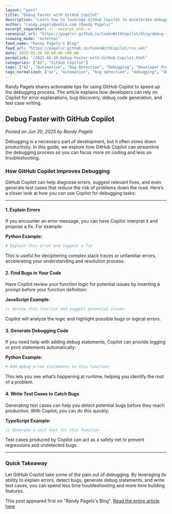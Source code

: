 ```yaml
---
layout: "post"
title: "Debug Faster with GitHub Copilot"
description: "Learn how to leverage GitHub Copilot to accelerate debugging tasks. This guide details practical ways Copilot can help interpret errors, find bugs, insert debugging code, and generate test cases so developers spend more time coding and less time troubleshooting."
author: "randy.pagels@xebia.com (Randy Pagels)"
excerpt_separator: <!--excerpt_end-->
canonical_url: "https://pagelsr.github.io/CooknWithCopilot/blog/debug-faster-with-github-copilot.html"
viewing_mode: "external"
feed_name: "Randy Pagels's Blog"
feed_url: "https://pagelsr.github.io/CooknWithCopilot/rss.xml"
date: 2025-05-30 00:00:00 +00:00
permalink: "/2025-05-30-Debug-Faster-with-GitHub-Copilot.html"
categories: ["AI", "GitHub Copilot"]
tags: ["AI", "Automation", "Bug Detection", "Debugging", "Developer Productivity", "Error Messages", "GitHub Copilot", "Posts", "Smart Suggestions", "Suggested Fixes", "Test Generation", "Unit Testing"]
tags_normalized: ["ai", "automation", "bug detection", "debugging", "developer productivity", "error messages", "github copilot", "posts", "smart suggestions", "suggested fixes", "test generation", "unit testing"]
---
```


Randy Pagels shares actionable tips for using GitHub Copilot to speed up the debugging process. The article explains how developers can rely on Copilot for error explanations, bug discovery, debug code generation, and test case writing.<!--excerpt_end-->

## Debug Faster with GitHub Copilot

*Posted on Jun 20, 2025 by Randy Pagels*

Debugging is a necessary part of development, but it often slows down productivity. In this guide, we explore how GitHub Copilot can streamline the debugging process so you can focus more on coding and less on troubleshooting.

### How GitHub Copilot Improves Debugging

GitHub Copilot can help diagnose errors, suggest relevant fixes, and even generate test cases that reduce the risk of problems down the road. Here’s a closer look at how you can use Copilot for debugging tasks:

---

#### 1. Explain Errors

If you encounter an error message, you can have Copilot interpret it and propose a fix. For example:

**Python Example:**

```python
# Explain this error and suggest a fix
```

This is useful for deciphering complex stack traces or unfamiliar errors, accelerating your understanding and resolution process.

#### 2. Find Bugs in Your Code

Have Copilot review your function logic for potential issues by inserting a prompt before your function definition:

**JavaScript Example:**

```javascript
// Review this function and suggest potential issues
```

Copilot will analyze the logic and highlight possible bugs or logical errors.

#### 3. Generate Debugging Code

If you need help with adding debug statements, Copilot can provide logging or print statements automatically:

**Python Example:**

```python
# Add debug print statements to this function
```

This lets you see what’s happening at runtime, helping you identify the root of a problem.

#### 4. Write Test Cases to Catch Bugs

Generating test cases can help you detect potential bugs before they reach production. With Copilot, you can do this quickly:

**TypeScript Example:**

```typescript
// Generate a unit test for this function
```

Test cases produced by Copilot can act as a safety net to prevent regressions and undetected bugs.

---

### Quick Takeaway

Let GitHub Copilot take some of the pain out of debugging. By leveraging its ability to explain errors, detect bugs, generate debug statements, and write test cases, you can spend less time troubleshooting and more time building features.

This post appeared first on "Randy Pagels's Blog". [Read the entire article here](https://pagelsr.github.io/CooknWithCopilot/blog/debug-faster-with-github-copilot.html)
